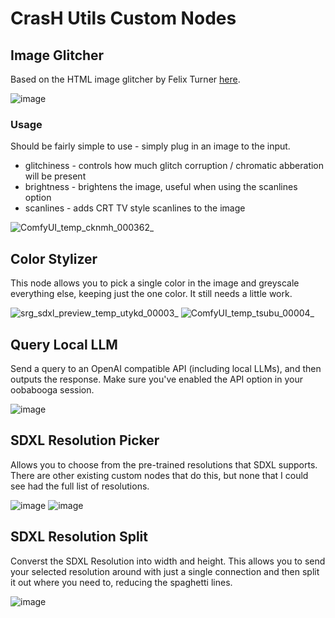 # CrasH Utils Custom Nodes

## Image Glitcher

Based on the HTML image glitcher by Felix Turner [here](https://www.airtightinteractive.com/demos/js/imageglitcher/).

![image](https://github.com/chrish-slingshot/ComfyUI-ImageGlitcher/assets/117188274/b7b509a4-026e-4b03-98f3-70c10ec54a19)

### Usage

Should be fairly simple to use - simply plug in an image to the input.

- glitchiness - controls how much glitch corruption / chromatic abberation will be present
- brightness - brightens the image, useful when using the scanlines option
- scanlines - adds CRT TV style scanlines to the image

![ComfyUI_temp_cknmh_000362_](https://github.com/chrish-slingshot/ComfyUI-ImageGlitcher/assets/117188274/386ed082-d551-4520-ab9e-2c8fd4063f81)

## Color Stylizer

This node allows you to pick a single color in the image and greyscale everything else, keeping just the one color. It still needs a little work.

![srg_sdxl_preview_temp_utykd_00003_](https://github.com/chrish-slingshot/CrasHUtils/assets/117188274/828fe8f6-c225-490d-be60-820cfc73d1dd) ![ComfyUI_temp_tsubu_00004_](https://github.com/chrish-slingshot/CrasHUtils/assets/117188274/7faea8aa-b931-46f3-86b8-7b17432ad46e)

## Query Local LLM

Send a query to an OpenAI compatible API (including local LLMs), and then outputs the response. Make sure you've enabled the API option in your oobabooga session.

![image](https://github.com/chrish-slingshot/CrasHUtils/assets/117188274/c7070ce1-9823-48ba-ac13-135c5449b74a)

## SDXL Resolution Picker

Allows you to choose from the pre-trained resolutions that SDXL supports. There are other existing custom nodes that do this, but none that I could see had the full list of resolutions.

![image](https://github.com/chrish-slingshot/CrasHUtils/assets/117188274/4ac8d27c-4a6c-4ec0-b5c0-5e70ae7738ee) ![image](https://github.com/chrish-slingshot/CrasHUtils/assets/117188274/6e919da0-9f00-423d-b2da-6f7eabf11b62)

## SDXL Resolution Split

Converst the SDXL Resolution into width and height. This allows you to send your selected resolution around with just a single connection and then split it out where you need to, reducing the spaghetti lines.

![image](https://github.com/chrish-slingshot/CrasHUtils/assets/117188274/9b3cb55f-ecc8-444d-8657-74cf652c2fba)
